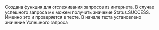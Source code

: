 Создана функция для отслеживания запросов из интернета. 
В случае успешного запроса мы можем получить значение Status.SUCCESS. 
Именно это и проверяется в тесте. 
В начале теста установлено значение Успешного запроса